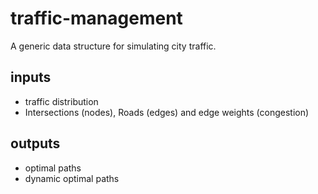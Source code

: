 # traffic-management
 
A generic data structure for simulating city traffic.

   
## inputs
- traffic distribution
- Intersections (nodes), Roads (edges) and edge weights (congestion)

## outputs
- optimal paths
- dynamic optimal paths

